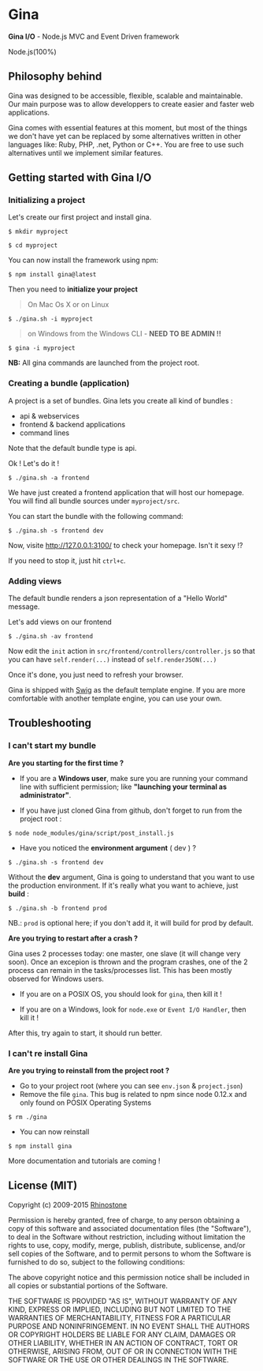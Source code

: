 # Gina

<strong>Gina I/O</strong> - Node.js MVC and Event Driven framework



Node.js(100%)

## Philosophy behind

Gina was designed to be accessible, flexible, scalable and maintainable. Our main purpose was to allow developpers to create easier and faster web applications.

Gina comes with essential features at this moment, but most of the things we don't have yet can be replaced by some alternatives written in other languages like: Ruby, PHP, .net, Python or C++. You are free to use such alternatives until we implement similar features.

## Getting started with Gina I/O

### Initializing a project
Let's create our first project and install gina.

``` tty
$ mkdir myproject
```

``` tty
$ cd myproject
```

You can now install the framework using npm:

```  tty
$ npm install gina@latest
```
Then you need to __initialize your project__

> On Mac Os X or on Linux

```  tty
$ ./gina.sh -i myproject
```

> on Windows from the Windows CLI - __NEED TO BE ADMIN !!__

```  tty
$ gina -i myproject
```


__NB:__ All gina commands are launched from the project root.

### Creating a bundle (application)

A project is a set of bundles. Gina lets you create all kind of bundles :
* api & webservices
* frontend & backend applications
* command lines

Note that the default bundle type is api.

Ok ! Let's do it !

``` tty
$ ./gina.sh -a frontend
```

We have just created a frontend application that will host our homepage.
You will find all bundle sources under `myproject/src`.

You can start the bundle with the following command:

```tty
$ ./gina.sh -s frontend dev
```
Now, visite http://127.0.0.1:3100/  to check your homepage.
Isn't it sexy !?

If you need to stop it, just hit `ctrl+c`.


### Adding views

The default bundle renders a json representation of a "Hello World" message.

Let's add views on our frontend

```tty
$ ./gina.sh -av frontend
```
Now edit the `init` action in `src/frontend/controllers/controller.js` so that you can have `self.render(...)` instead of `self.renderJSON(...)`

Once it's done, you just need to refresh your browser.

Gina is shipped with [Swig](http://paularmstrong.github.io/swig/docs/) as the default template engine. If you are more comfortable with another template engine, you can use your own.


## Troubleshooting

### I can't start my bundle

__Are you starting for the first time ?__

- If you are a __Windows user__, make sure you are running your command line with sufficient permission; like __"launching your terminal as administrator"__.


- If you have just cloned Gina from github, don't forget to run from the project root :
```tty
$ node node_modules/gina/script/post_install.js
```

- Have you noticed the __environment argument__ ( dev ) ?
``` tty
$ ./gina.sh -s frontend dev
```
Without the __dev__ argument, Gina is going to understand that you want to use the production environment. If it's really what you want to achieve, just __build__ :
```tty
$ ./gina.sh -b frontend prod
```
NB.: `prod` is optional here; if you don't add it, it will build for prod by default.


__Are you trying to restart after a crash ?__

Gina uses 2 processes today: one master, one slave (it will change very soon). Once an excepion is thrown and the program crashes, one of the 2 process can remain in the tasks/processes list.
This has been mostly observed for Windows users.

- If you are on a POSIX OS, you should look for `gina`, then kill it !

- If you are on a Windows, look for `node.exe` or  `Event I/O Handler`, then kill it !

After this, try again to start, it should run better.

### I can't re install Gina

__Are you trying to reinstall from the project root ?__

- Go to your project root (where you can see `env.json` & `project.json`)
- Remove the file `gina`. This bug is related to npm since node 0.12.x and only found on POSIX Operating Systems
``` tty   
$ rm ./gina
```
- You can now reinstall
``` tty   
$ npm install gina 
```


More documentation and tutorials are coming !


## License (MIT)

Copyright (c) 2009-2015 [Rhinostone](http://www.rhinostone.com/)

Permission is hereby granted, free of charge, to any person obtaining a copy
of this software and associated documentation files (the "Software"), to deal
in the Software without restriction, including without limitation the rights
to use, copy, modify, merge, publish, distribute, sublicense, and/or sell
copies of the Software, and to permit persons to whom the Software is furnished
to do so, subject to the following conditions:

The above copyright notice and this permission notice shall be included in all
copies or substantial portions of the Software.

THE SOFTWARE IS PROVIDED "AS IS", WITHOUT WARRANTY OF ANY KIND, EXPRESS OR
IMPLIED, INCLUDING BUT NOT LIMITED TO THE WARRANTIES OF MERCHANTABILITY,
FITNESS FOR A PARTICULAR PURPOSE AND NONINFRINGEMENT. IN NO EVENT SHALL THE
AUTHORS OR COPYRIGHT HOLDERS BE LIABLE FOR ANY CLAIM, DAMAGES OR OTHER
LIABILITY, WHETHER IN AN ACTION OF CONTRACT, TORT OR OTHERWISE, ARISING FROM,
OUT OF OR IN CONNECTION WITH THE SOFTWARE OR THE USE OR OTHER DEALINGS IN
THE SOFTWARE.